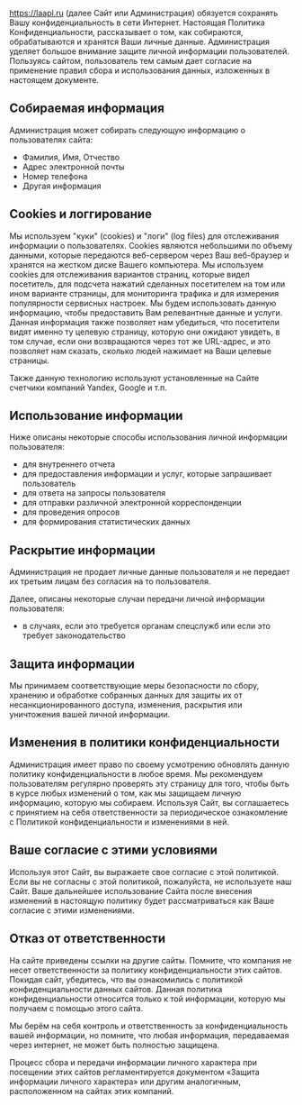 https://laapl.ru (далее Сайт или Администрация) обязуется сохранять Вашу конфиденциальность в сети Интернет. Настоящая Политика Конфиденциальности, рассказывает о том, как собираются, обрабатываются и хранятся Ваши личные данные. Администрация уделяет большое внимание защите личной информации пользователей. Пользуясь сайтом, пользователь тем самым дает согласие на применение правил сбора и использования данных, изложенных в настоящем документе.

## Собираемая информация
Администрация может собирать следующую информацию о пользователях сайта:
* Фамилия, Имя, Отчество
* Адрес электронной почты
* Номер телефона
* Другая информация

## Cookies и логгирование
Мы используем "куки" (cookies) и "логи" (log files) для отслеживания информации о пользователях. Cookies являются небольшими по объему данными, которые передаются веб-сервером через Ваш веб-браузер и хранятся на жестком диске Вашего компьютера. Мы используем cookies для отслеживания вариантов страниц, которые видел посетитель, для подсчета нажатий сделанных посетителем на том или ином варианте страницы, для мониторинга трафика и для измерения популярности сервисных настроек. Мы будем использовать данную информацию, чтобы предоставить Вам релевантные данные и услуги. Данная информация также позволяет нам убедиться, что посетители видят именно ту целевую страницу, которую они ожидают увидеть, в том случае, если они возвращаются через тот же URL-адрес, и это позволяет нам сказать, сколько людей нажимает на Ваши целевые страницы.

Также данную технологию используют установленные на Сайте счетчики компаний Yandex, Google и т.п.

## Использование информации
Ниже описаны некоторые способы использования личной информации пользователя:
* для внутреннего отчета
* для предоставления информации и услуг, которые запрашивает пользователь
* для ответа на запросы пользователя
* для отправки различной электронной корреспонденции
* для проведения опросов
* для формирования статистических данных

## Раскрытие информации
Администрация не продает личные данные пользователя и не передает их третьим лицам без согласия на то пользователя.

Далее, описаны некоторые случаи передачи личной информации пользователя:
* в случаях, если это требуется органам спецслужб или если это требует законодательство

## Защита информации
Мы принимаем соответствующие меры безопасности по сбору, хранению и обработке собранных данных для защиты их от несанкционированного доступа, изменения, раскрытия или уничтожения вашей личной информации.

## Изменения в политики конфиденциальности
Администрация имеет право по своему усмотрению обновлять данную политику конфиденциальности в любое время. Мы рекомендуем пользователям регулярно проверять эту страницу для того, чтобы быть в курсе любых изменений о том, как мы защищаем личную информацию, которую мы собираем. Используя Сайт, вы соглашаетесь с принятием на себя ответственности за периодическое ознакомление с Политикой конфиденциальности и изменениями в ней.

## Ваше согласие с этими условиями
Используя этот Сайт, вы выражаете свое согласие с этой политикой. Если вы не согласны с этой политикой, пожалуйста, не используете наш Сайт. Ваше дальнейшее использование Сайта после внесения изменений в настоящую политику будет рассматриваться как Ваше согласие с этими изменениями.

## Отказ от ответственности
На сайте приведены ссылки на другие сайты. Помните, что компания не несет ответственности за политику конфиденциальности этих сайтов. Покидая сайт, убедитесь, что вы ознакомились с политикой конфиденциальности данных сайтов. Данная политика конфиденциальности относится только к той информации, которую мы получаем с помощью этого сайта.

Мы берём на себя контроль и ответственность за конфиденциальность вашей информации, но помните, что любая информация, передаваемая через интернет, не может быть полностью защищена.

Процесс сбора и передачи информации личного характера при посещении этих сайтов регламентируется документом «Защита информации личного характера» или другим аналогичным, расположенном на сайтах этих компаний.